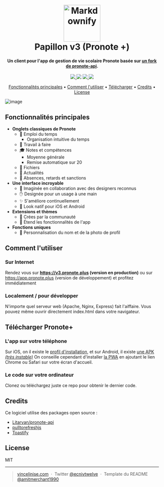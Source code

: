 
<h1 align="center">
  <br>
  <a href="https://github.com/ecnivtwelve/Papillon"><img src="https://i.ibb.co/MMfxNKq/Frame-23.png" alt="Markdownify" width="120"></a>
  <br>
  <b>Papillon</b> v3 (Pronote +)
  <br>
</h1>

<h4 align="center">Un client pour l'app de gestion de vie scolaire Pronote basée sur <a href="https://github.com/ecnivtwelve/pronote-api" target="_blank">un fork de pronote-api</a>.</h4>

<p align="center">
  <a href="https://img.shields.io/github/issues/ecnivtwelve/Papillon">
    <img src="https://img.shields.io/github/issues/ecnivtwelve/Papillon">
  </a>
  <a href="https://img.shields.io/github/forks/ecnivtwelve/Papillon"><img src="https://img.shields.io/github/forks/ecnivtwelve/Papillon"></a>
  <a href="https://img.shields.io/github/stars/ecnivtwelve/Papillon">
      <img src="https://img.shields.io/github/stars/ecnivtwelve/Papillon">
  </a>
  <a href="https://img.shields.io/github/license/ecnivtwelve/Papillon">
    <img src="https://img.shields.io/github/license/ecnivtwelve/Papillon">
  </a>
</p>

<p align="center">
  <a href="#fonctionnalités-principales">Fonctionnalités principales</a> •
  <a href="#comment-lutiliser">Comment l'utiliser</a> •
  <a href="#télécharger-pronote">Télécharger</a> •
  <a href="#credits">Credits</a> •
  <a href="#license">License</a>
</p>

![image](https://user-images.githubusercontent.com/32978709/192060701-90089af7-072a-4c9f-870e-8763c4d1b5bb.png)

## Fonctionnalités principales

* **Onglets classiques de Pronote**
    - 📆 Emploi du temps
        + Organisation intuitive du temps
    - 📑 Travail à faire
    - 🎓 Notes et compétences
        + Moyenne générale
        + Remise automatique sur 20
    - 📂 Fichiers
    - 📰 Actualités
    - 🚪 Absences, retards et sanctions
* **Une interface incroyable**
    - 🎨 Imaginée en collaboration avec des designers reconnus
    - ✋ Designée pour un usage à une main
    - ✨ S'améliore continuellement
    - 📱 Look natif pour iOS et Android
* **Extensions et thèmes**
    - 🕺 Crées par la communauté
    - 🤯 Étend les fonctionnalités de l'app
* **Fonctions uniques**
    - 📸 Personnalisation du nom et de la photo de profil

## Comment l'utiliser

### Sur Internet
Rendez vous sur **https://v3.pronote.plus (version en production)** ou sur https://app.pronote.plus (version de développement) et profitez immédiatement

### Localement / pour développer
N'importe quel serveur web (Apache, Nginx, Express) fait l'aiffaire. Vous pouvez même ouvrir directement index.html dans votre navigateur.

## Télécharger Pronote+

### L'app sur votre téléphone
Sur iOS, on il existe le [profil d'installation](https://pronote.plus/download/PronotePlus.mobileconfig), et sur Android, il existe [une APK *(très instable)*](https://pronote.plus/download/PronotePlus.apk)
On conseille cependant d'installer [la PWA](https://v3.pronote.plus/) en ajoutant le lien Chrome ou Safari sur votre écran d'accueil.

### Le code sur votre ordinateur
Clonez ou téléchargez juste ce repo pour obtenir le dernier code.

## Credits

Ce logiciel utilise des packages open source :

- [Litarvan/pronote-api](https://github.com/Litarvan/pronote-api)
- [pulltorefreshjs](https://www.npmjs.com/package/pulltorefreshjs)
- [Toastify](b/master/README.md)

## License

MIT

---

> [vincelinise.com](https://www.vincelinise.com) &nbsp;&middot;&nbsp;
> Twitter [@ecnivtwelve](https://twitter.com/ecnivtwelve) &nbsp;&middot;&nbsp;
> Template du README [@amitmerchant1990](https://github.com/amitmerchant1990)

